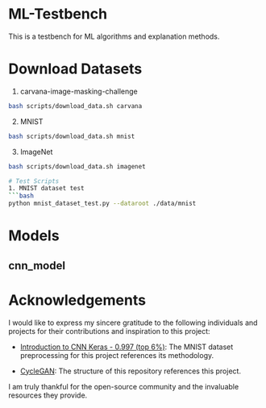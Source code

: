 # ML-Testbench
This is a testbench for ML algorithms and explanation methods.

# Download Datasets
1. carvana-image-masking-challenge
```bash
bash scripts/download_data.sh carvana
```
2. MNIST
```bash
bash scripts/download_data.sh mnist
```
3. ImageNet
```bash
bash scripts/download_data.sh imagenet

# Test Scripts
1. MNIST dataset test
```bash
python mnist_dataset_test.py --dataroot ./data/mnist
```

# Models
## cnn_model

# Acknowledgements
I would like to express my sincere gratitude to the following individuals and projects for their contributions and inspiration to this project:

- [Introduction to CNN Keras - 0.997 (top 6%)](https://www.kaggle.com/code/yassineghouzam/introduction-to-cnn-keras-0-997-top-6#2.1-Load-data): The MNIST dataset preprocessing for this project references its methodology.

- [CycleGAN](https://github.com/junyanz/pytorch-CycleGAN-and-pix2pix): The structure of this repository references this project.

I am truly thankful for the open-source community and the invaluable resources they provide.
